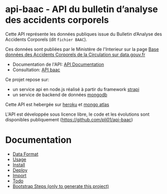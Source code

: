 # api-baac - API du bulletin d’analyse des accidents corporels

Cette API représente les données publiques issue du Bulletin d’Analyse des Accidents Corporels (dit `fichier BAAC`).

Ces données sont publiées par le Ministère de l'Interieur sur la page [Base données des Accidents Corporels de la Circulation sur data.gouv.fr](https://www.data.gouv.fr/fr/datasets/base-de-donnees-accidents-corporels-de-la-circulation)

* Documentation de l'API: [API Documentation](https://api-baac.herokuapp.com/documentation)
* Consultation: [API baac](https://api-baac.herokuapp.com/)

Ce projet repose sur:
* un service api en node.js réalisé à partir du framework [strapi](https://strapi.io) 
* un service de backend de données [mongodb](https://www.mongodb.com)

Cette API est hebergée sur [heroku](heroku.com) et [mongo atlas](https://www.mongodb.com/cloud/atlas)

L'API est développée sous licence libre, le code et les évolutions sont disponibles publiquement (https://github.com/pli01/api-baac)

# Documentation
* [Data Format](./docs/DATA.md)
* [Usage](./docs/USAGE.md)
* [Install](./docs/INSTALL.md)
* [Deploy](./docs/DEPLOY.md)
* [Import](./docs/IMPORT.md)
* [Todo](./docs/TODO.md)
* [Bootstrap Steps (only to generate this project)](./docs/BOOTSTRAP.md)
